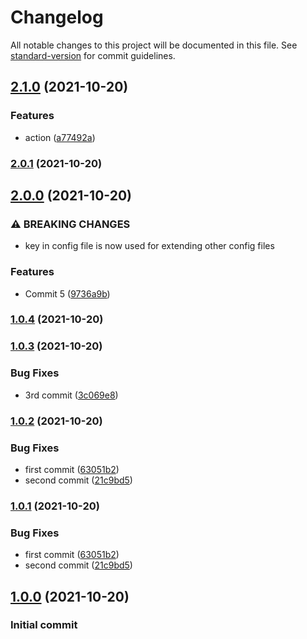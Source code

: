 # Changelog

All notable changes to this project will be documented in this file. See [standard-version](https://github.com/conventional-changelog/standard-version) for commit guidelines.

## [2.1.0](https://github.com/impleotv/githubtest/compare/v2.0.1...v2.1.0) (2021-10-20)


### Features

* action ([a77492a](https://github.com/impleotv/githubtest/commit/a77492a0bec0c3ca25fad1dce614769ff4a09516))

### [2.0.1](https://github.com/impleotv/githubtest/compare/v2.0.0...v2.0.1) (2021-10-20)

## [2.0.0](https://github.com/impleotv/githubtest/compare/v1.0.4...v2.0.0) (2021-10-20)


### ⚠ BREAKING CHANGES

* key in config file is now used for extending other config files

### Features

* Commit 5 ([9736a9b](https://github.com/impleotv/githubtest/commit/9736a9b2512fc3d2644a40022355ab3c723e7334))

### [1.0.4](https://github.com/impleotv/githubtest/compare/v1.0.3...v1.0.4) (2021-10-20)

### [1.0.3](https://github.com/impleotv/githubtest/compare/v1.0.2...v1.0.3) (2021-10-20)


### Bug Fixes

* 3rd commit ([3c069e8](https://github.com/impleotv/githubtest/commit/3c069e8704f0302182cc5aff89840c9de240d053))

### [1.0.2](https://github.com/impleotv/githubtest/compare/v1.0.0...v1.0.2) (2021-10-20)


### Bug Fixes

* first commit ([63051b2](https://github.com/impleotv/githubtest/commit/63051b26ba70433670249b17342a50c627016cf7))
* second commit ([21c9bd5](https://github.com/impleotv/githubtest/commit/21c9bd5914ee3fd2691da989fbf822cd65285350))

### [1.0.1](https://github.com/impleotv/githubtest/compare/v1.0.0...v1.0.1) (2021-10-20)


### Bug Fixes

* first commit ([63051b2](https://github.com/impleotv/githubtest/commit/63051b26ba70433670249b17342a50c627016cf7))
* second commit ([21c9bd5](https://github.com/impleotv/githubtest/commit/21c9bd5914ee3fd2691da989fbf822cd65285350))

## [1.0.0](https://github.com/impleotv/githubtest/compare/v1.0.1...v1.0.0) (2021-10-20)
### Initial commit 
